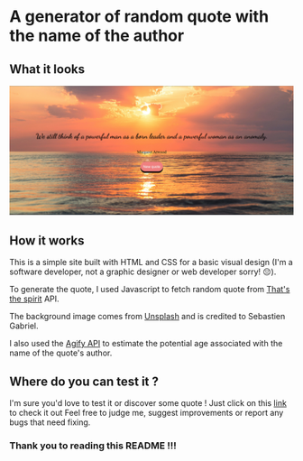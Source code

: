 # A generator of random quote with the name of the author

## What it looks

![alt text](assets/printScreen-site.png)

## How it works

This is a simple site built with HTML and CSS for a basic visual design (I'm a software developer, not a graphic designer or web developer sorry! 😔).

To generate the quote, I used Javascript to fetch random quote from [That's the spirit](https://thatsthespir.it) API.

The background image comes from [Unsplash](https://unsplash.com/fr) and is credited to Sebastien Gabriel.

I also used the [Agify API](https://agify.io) to estimate the potential age associated with the name of the quote's author.

## Where do you can test it ?

I'm sure you'd love to test it or discover some quote ! 
Just click on this [link](https://patoucheh.github.io/random-quote-using-async-await/) to check it out
Feel free to judge me, suggest improvements or report any bugs that need fixing.

### Thank you to reading this README !!!
